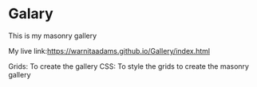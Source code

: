 # Galary
This is my masonry gallery

My live link:https://warnitaadams.github.io/Gallery/index.html

Grids: To create the gallery
CSS: To style the grids to create the masonry gallery
